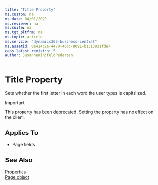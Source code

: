 ```yaml
---
title: "Title Property"
ms.custom: na
ms.date: 04/01/2020
ms.reviewer: na
ms.suite: na
ms.tgt_pltfrm: na
ms.topic: article
ms.service: "dynamics365-business-central"
ms.assetid: 8a414c9a-4470-46cc-8091-b1613031fde7
caps.latest.revision: 5
author: SusanneWindfeldPedersen
---
```


 

# Title Property
Sets whether the first letter in each word the user types is capitalized.

> [!IMPORTANT]  
>  This property has been deprecated. Setting the property has no effect on the client. 
 
## Applies To  
- Page fields
  
  
## See Also  
[Properties](devenv-properties.md)  
[Page object](../devenv-page-object.md)